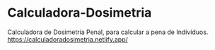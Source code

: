 # Calculadora-Dosimetria
Calculadora de Dosimetria Penal, para calcular a pena de Indivíduos.
https://calculadoradosimetria.netlify.app/
